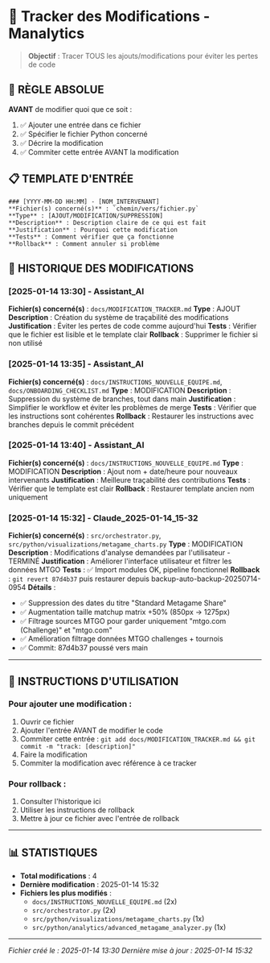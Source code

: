 # 📝 Tracker des Modifications - Manalytics

> **Objectif** : Tracer TOUS les ajouts/modifications pour éviter les pertes de code

## 🚨 **RÈGLE ABSOLUE**

**AVANT** de modifier quoi que ce soit :
1. ✅ Ajouter une entrée dans ce fichier
2. ✅ Spécifier le fichier Python concerné
3. ✅ Décrire la modification
4. ✅ Commiter cette entrée AVANT la modification

## 📋 **TEMPLATE D'ENTRÉE**

```
### [YYYY-MM-DD HH:MM] - [NOM_INTERVENANT]
**Fichier(s) concerné(s)** : `chemin/vers/fichier.py`
**Type** : [AJOUT/MODIFICATION/SUPPRESSION]
**Description** : Description claire de ce qui est fait
**Justification** : Pourquoi cette modification
**Tests** : Comment vérifier que ça fonctionne
**Rollback** : Comment annuler si problème
```

## 🔄 **HISTORIQUE DES MODIFICATIONS**

### [2025-01-14 13:30] - Assistant_AI
**Fichier(s) concerné(s)** : `docs/MODIFICATION_TRACKER.md`
**Type** : AJOUT
**Description** : Création du système de traçabilité des modifications
**Justification** : Éviter les pertes de code comme aujourd'hui
**Tests** : Vérifier que le fichier est lisible et le template clair
**Rollback** : Supprimer le fichier si non utilisé

### [2025-01-14 13:35] - Assistant_AI
**Fichier(s) concerné(s)** : `docs/INSTRUCTIONS_NOUVELLE_EQUIPE.md`, `docs/ONBOARDING_CHECKLIST.md`
**Type** : MODIFICATION
**Description** : Suppression du système de branches, tout dans main
**Justification** : Simplifier le workflow et éviter les problèmes de merge
**Tests** : Vérifier que les instructions sont cohérentes
**Rollback** : Restaurer les instructions avec branches depuis le commit précédent

### [2025-01-14 13:40] - Assistant_AI
**Fichier(s) concerné(s)** : `docs/INSTRUCTIONS_NOUVELLE_EQUIPE.md`
**Type** : MODIFICATION
**Description** : Ajout nom + date/heure pour nouveaux intervenants
**Justification** : Meilleure traçabilité des contributions
**Tests** : Vérifier que le template est clair
**Rollback** : Restaurer template ancien nom uniquement

### [2025-01-14 15:32] - Claude_2025-01-14_15-32
**Fichier(s) concerné(s)** : `src/orchestrator.py`, `src/python/visualizations/metagame_charts.py`
**Type** : MODIFICATION
**Description** : Modifications d'analyse demandées par l'utilisateur - TERMINÉ
**Justification** : Améliorer l'interface utilisateur et filtrer les données MTGO
**Tests** : ✅ Import modules OK, pipeline fonctionnel
**Rollback** : `git revert 87d4b37` puis restaurer depuis backup-auto-backup-20250714-0954
**Détails** : 
- ✅ Suppression des dates du titre "Standard Metagame Share"
- ✅ Augmentation taille matchup matrix +50% (850px → 1275px)
- ✅ Filtrage sources MTGO pour garder uniquement "mtgo.com (Challenge)" et "mtgo.com"
- ✅ Amélioration filtrage données MTGO challenges + tournois
- ✅ Commit: 87d4b37 poussé vers main

---

## 🔧 **INSTRUCTIONS D'UTILISATION**

### Pour ajouter une modification :
1. Ouvrir ce fichier
2. Ajouter l'entrée AVANT de modifier le code
3. Commiter cette entrée : `git add docs/MODIFICATION_TRACKER.md && git commit -m "track: [description]"`
4. Faire la modification
5. Commiter la modification avec référence à ce tracker

### Pour rollback :
1. Consulter l'historique ici
2. Utiliser les instructions de rollback
3. Mettre à jour ce fichier avec l'entrée de rollback

---

## 📊 **STATISTIQUES**

- **Total modifications** : 4
- **Dernière modification** : 2025-01-14 15:32
- **Fichiers les plus modifiés** : 
  - `docs/INSTRUCTIONS_NOUVELLE_EQUIPE.md` (2x)
  - `src/orchestrator.py` (2x)
  - `src/python/visualizations/metagame_charts.py` (1x)
  - `src/python/analytics/advanced_metagame_analyzer.py` (1x)

---

*Fichier créé le : 2025-01-14 13:30*
*Dernière mise à jour : 2025-01-14 15:32*
